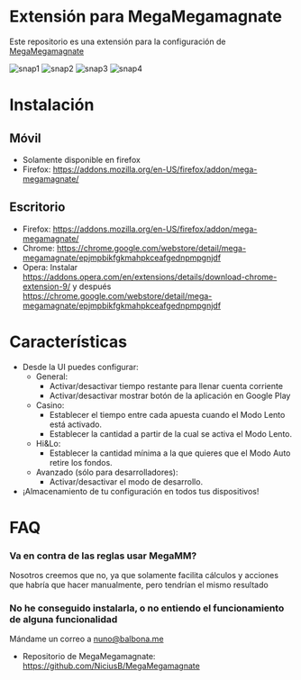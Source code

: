 # Extensión para MegaMegamagnate

Este repositorio es una extensión para la configuración de [MegaMegamagnate](https://github.com/NiciusB/MegaMegamagnate)

![snap1](https://i.imgur.com/SdpdCuh.png)
![snap2](https://i.imgur.com/OUA9zcO.png)
![snap3](https://i.imgur.com/ow7gLE5.png)
![snap4](https://i.imgur.com/AUKmDp7.png)

# Instalación
## Móvil

- Solamente disponible en firefox
- Firefox: https://addons.mozilla.org/en-US/firefox/addon/mega-megamagnate/

## Escritorio

- Firefox: https://addons.mozilla.org/en-US/firefox/addon/mega-megamagnate/
- Chrome: https://chrome.google.com/webstore/detail/mega-megamagnate/epjmpbikfgkmahpkceafgednpmpgnjdf
- Opera: Instalar https://addons.opera.com/en/extensions/details/download-chrome-extension-9/ y después https://chrome.google.com/webstore/detail/mega-megamagnate/epjmpbikfgkmahpkceafgednpmpgnjdf

# Características

- Desde la UI puedes configurar:
  - General:
    - Activar/desactivar tiempo restante para llenar cuenta corriente
    - Activar/desactivar mostrar botón de la aplicación en Google Play
  - Casino:
    - Establecer el tiempo entre cada apuesta cuando el Modo Lento está activado.
    - Establecer la cantidad a partir de la cual se activa el Modo Lento.
  - Hi&Lo:
    - Establecer la cantidad mínima a la que quieres que el Modo Auto retire los fondos.
  - Avanzado (sólo para desarrolladores):
    - Activar/desactivar el modo de desarrollo.
- ¡Almacenamiento de tu configuración en todos tus dispositivos!

# FAQ

### Va en contra de las reglas usar MegaMM?
Nosotros creemos que no, ya que solamente facilita cálculos y acciones que habría que hacer manualmente, pero tendrían el mismo resultado
### No he conseguido instalarla, o no entiendo el funcionamiento de alguna funcionalidad
Mándame un correo a nuno@balbona.me

- Repositorio de MegaMegamagnate: https://github.com/NiciusB/MegaMegamagnate

